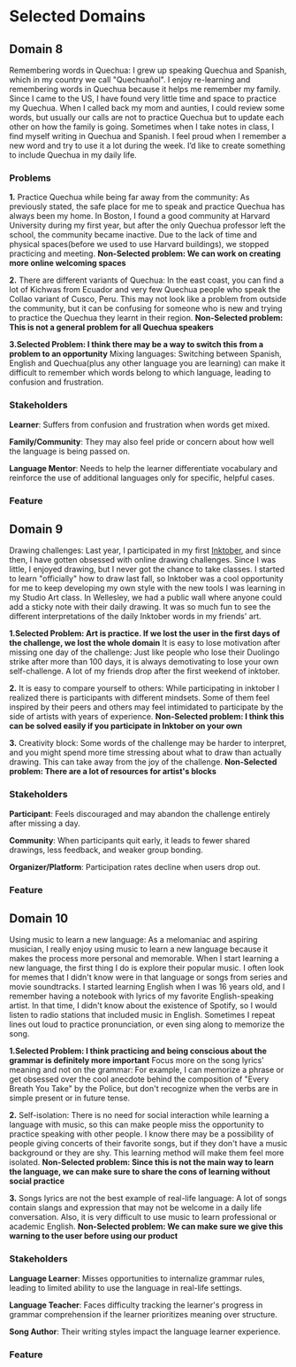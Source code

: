 # Selected Domains
## Domain 8
Remembering words in Quechua: I grew up speaking Quechua and Spanish, which in my country we call "Quechuañol". I enjoy re-learning and remembering words in Quechua because it helps me remember my family. Since I came to the US, I have found very little time and space to practice my Quechua. When I called back my mom and aunties, I could review some words, but usually our calls are not to practice Quechua but to update each other on how the family is going. Sometimes when I take notes in class, I find myself writing in Quechua and Spanish. I feel proud when I remember a new word and try to use it a lot during the week. I’d like to create something to include Quechua in my daily life.
### Problems
**1.** 
Practice Quechua while being far away from the community: As previously stated, the safe place for me to speak and practice Quechua has always been my home. In Boston, I found a good community at Harvard University during my first year, but after the only Quechua professor left the school, the community became inactive. Due to the lack of time and physical spaces(before we used to use Harvard buildings), we stopped practicing and meeting. **Non-Selected problem: We can work on creating more online welcoming spaces**

**2.** 
There are different variants of Quechua: In the east coast, you can find a lot of Kichwas from Ecuador and very few Quechua people who speak the Collao variant of Cusco, Peru. This may not look like a problem from outside the community, but it can be confusing for someone who is new and trying to practice the Quechua they learnt in their region. **Non-Selected problem: This is not a general problem for all Quechua speakers**

**3.Selected Problem: I think there may be a way to switch this from a problem to an opportunity**
Mixing languages: Switching between Spanish, English and Quechua(plus any other language you are learning) can make it difficult to remember which words belong to which language, leading to confusion and frustration. 

### Stakeholders 
**Learner**: Suffers from confusion and frustration when words get mixed.

**Family/Community**: They may also feel pride or concern about how well the language is being passed on.

**Language Mentor**: Needs to help the learner differentiate vocabulary and reinforce the use of additional languages only for specific, helpful cases.


### Feature

## Domain 9
Drawing challenges: Last year, I participated in my first [Inktober](https://inktober.com/), and since then, I have gotten obsessed with online drawing challenges. Since I was little, I enjoyed drawing, but I never got the chance to take classes. I started to learn "officially" how to draw last fall, so Inktober was a cool opportunity for me to keep developing my own style with the new tools I was learning in my Studio Art class. In Wellesley, we had a public wall where anyone could add a sticky note with their daily drawing. It was so much fun to see the different interpretations of the daily Inktober words in my friends' art.

**1.Selected Problem: Art is practice. If we lost the user in the first days of the challenge, we lost the whole domain**
It is easy to lose motivation after missing one day of the challenge: Just like people who lose their Duolingo strike after more than 100 days, it is always demotivating to lose your own self-challenge. A lot of my friends drop after the first weekend of inktober.

**2.**
It is easy to compare yourself to others: While participating in inktober I realized there is participants with different mindsets. Some of them feel inspired by their peers and others may feel intimidated to participate by the side of artists with years of experience. **Non-Selected problem: I think this can be solved easily if you participate in Inktober on your own**

**3.**
Creativity block: Some words of the challenge may be harder to interpret, and you might spend more time stressing about what to draw than actually drawing. This can take away from the joy of the challenge. **Non-Selected problem: There are a lot of resources for artist's blocks**

### Stakeholders 

**Participant**: Feels discouraged and may abandon the challenge entirely after missing a day.

**Community**: When participants quit early, it leads to fewer shared drawings, less feedback, and weaker group bonding.

**Organizer/Platform**: Participation rates decline when users drop out.

### Feature

## Domain 10
Using music to learn a new language: As a melomaniac and aspiring musician, I really enjoy using music to learn a new language because it makes the process more personal and memorable. When I start learning a new language, the first thing I do is explore their popular music. I often look for memes that I didn't know were in that language or songs from series and movie soundtracks. I started learning English when I was 16 years old, and I remember having a notebook with lyrics of my favorite English-speaking artist. In that time, I didn't know about the existence of Spotify, so I would listen to radio stations that included music in English. Sometimes I repeat lines out loud to practice pronunciation, or even sing along to memorize the song.

**1.Selected Problem: I think practicing and being conscious about the grammar is definitely more important**
Focus more on the song lyrics' meaning and not on the grammar: For example, I can memorize a phrase or get obsessed over the cool anecdote behind the composition of "Every Breath You Take" by the Police, but don't recognize when the verbs are in simple present or in future tense.

**2.**
Self-isolation: There is no need for social interaction while learning a language with music, so this can make people miss the opportunity to practice speaking with other people. I know there may be a possibility of people giving concerts of their favorite songs, but if they don't have a music background or they are shy. This learning method will make them feel more isolated. **Non-Selected problem: Since this is not the main way to learn the language, we can make sure to share the cons of learning without social practice**

**3.**
Songs lyrics are not the best example of real-life language: A lot of songs contain slangs and expression that may not be welcome in a daily life conversation. Also, it is very difficult to use music to learn professional or academic English. **Non-Selected problem: We can make sure we give this warning to the user before using our product**


### Stakeholders 

**Language Learner**: Misses opportunities to internalize grammar rules, leading to limited ability to use the language in real-life settings.

**Language Teacher**: Faces difficulty tracking the learner's progress in grammar comprehension if the learner prioritizes meaning over structure.

**Song Author**: Their writing styles impact the language learner experience.

### Feature



